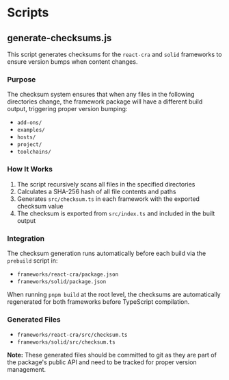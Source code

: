 # Scripts

## generate-checksums.js

This script generates checksums for the `react-cra` and `solid` frameworks to ensure version bumps when content changes.

### Purpose

The checksum system ensures that when any files in the following directories change, the framework package will have a different build output, triggering proper version bumping:

- `add-ons/`
- `examples/`
- `hosts/`
- `project/`
- `toolchains/`

### How It Works

1. The script recursively scans all files in the specified directories
2. Calculates a SHA-256 hash of all file contents and paths
3. Generates `src/checksum.ts` in each framework with the exported checksum value
4. The checksum is exported from `src/index.ts` and included in the built output

### Integration

The checksum generation runs automatically before each build via the `prebuild` script in:

- `frameworks/react-cra/package.json`
- `frameworks/solid/package.json`

When running `pnpm build` at the root level, the checksums are automatically regenerated for both frameworks before TypeScript compilation.

### Generated Files

- `frameworks/react-cra/src/checksum.ts`
- `frameworks/solid/src/checksum.ts`

**Note:** These generated files should be committed to git as they are part of the package's public API and need to be tracked for proper version management.
